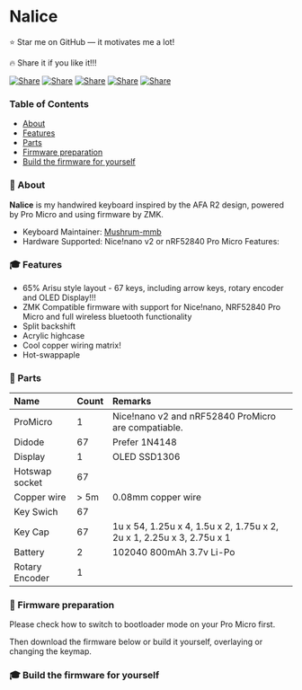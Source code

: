 # Nalice
⭐ Star me on GitHub — it motivates me a lot!

🔥 Share it if you like it!!!

[![Share](https://img.shields.io/badge/share-000000?logo=x&logoColor=white)](https://x.com/intent/tweet?text=Check%20out%20this%20project%20on%20GitHub:%20https://github.com/Abblix/Oidc.Server%20%23OpenIDConnect%20%23Security%20%23Authentication)
[![Share](https://img.shields.io/badge/share-1877F2?logo=facebook&logoColor=white)](https://www.facebook.com/sharer/sharer.php?u=https://github.com/Abblix/Oidc.Server)
[![Share](https://img.shields.io/badge/share-0A66C2?logo=linkedin&logoColor=white)](https://www.linkedin.com/sharing/share-offsite/?url=https://github.com/Abblix/Oidc.Server)
[![Share](https://img.shields.io/badge/share-FF4500?logo=reddit&logoColor=white)](https://www.reddit.com/submit?title=Check%20out%20this%20project%20on%20GitHub:%20https://github.com/Abblix/Oidc.Server)
[![Share](https://img.shields.io/badge/share-0088CC?logo=telegram&logoColor=white)](https://t.me/share/url?url=https://github.com/Abblix/Oidc.Server&text=Check%20out%20this%20project%20on%20GitHub)

### Table of Contents
- [About](#-about)
- [Features](#-features)
- [Parts](#-parts)
- [Firmware preparation](#-firmware-preparation)
- [Build the firmware for yourself](#-build-the-firmware-for-yourself)


### 🚀 About

**Nalice** is my handwired keyboard inspired by the AFA R2 design, powered by Pro Micro and using firmware by ZMK. 

* Keyboard Maintainer: [Mushrum-mmb](https://github.com/Mushrum-mmb/)
* Hardware Supported: Nice!nano v2 or nRF52840 Pro Micro
Features:

### 🎓 Features
* 65% Arisu style layout - 67 keys, including arrow keys, rotary encoder and OLED Display!!!
* ZMK Compatible firmware with support for Nice!nano, NRF52840 Pro Micro and full wireless bluetooth functionality
* Split backshift
* Acrylic highcase
* Cool copper wiring matrix!
* Hot-swappaple

### 📝 Parts

| Name | Count | Remarks |
|:-|:-|:-|
| ProMicro              | 1      | Nice!nano v2 and nRF52840 ProMicro are compatiable. |
| Didode                | 67     | Prefer 1N4148 |
| Display               | 1      | OLED SSD1306  |
| Hotswap socket        | 67     |               |
| Copper wire           | > 5m   | 0.08mm copper wire|
| Key Swich             | 67     |  |
| Key Cap               | 67     | 1u x 54, 1.25u x 4, 1.5u x 2, 1.75u x 2, 2u x 1, 2.25u x 3, 2.75u x 1|
| Battery               | 2      | 102040 800mAh 3.7v Li-Po |
| Rotary Encoder        | 1      |  |

### 🔨 Firmware preparation 

Please check how to switch to bootloader mode on your Pro Micro first.

Then download the firmware below or build it yourself, overlaying or changing the keymap.

### 🎓 Build the firmware for yourself

